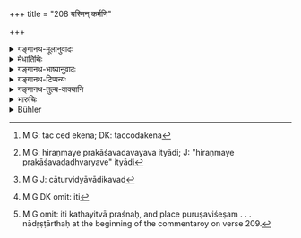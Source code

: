 +++
title = "208 यस्मिन् कर्मणि"

+++

<details><summary>गङ्गानथ-मूलानुवादः</summary>

In connection with a rite, when specific fees are prescribed for its several parts,—will one man take all these, or shall they all share them?
</details>

<details><summary>मेधातिथिः</summary>

इदं अपरं प्रकृतोपयोगि वैदिकं कथ्यते । वैदिके कर्मणि सामस्त्येन दक्षिणा आम्नायन्ते, न प्रतिपुरुषं विभागेन- "तस्य द्वादशशतं दक्षिणा" इति । तच् चातिदेशेन[^३०] क्रत्वन्तराणि तद्विकाराण्य् अनुगच्छन्ति राजसूयादीनि । तत्र च केषुचिद् अङ्गकर्मसु प्रतिपदम् अन्या दक्षिणाम्नाता पुरुषविशेषसंयोगेन- "हिरण्मयौ प्राकाशव् अध्वर्यवे"[^३१] (शब् ओन् प्म्स् १०.३.६३) इत्यादि । ताः **प्रत्यङ्गदक्षिणाः** संपद्यन्ते । किम् अध्वर्योश् चातुर्विद्यवादिकवद्[^३२] ददातिसंबन्धः, सर्वेषाम् ऋत्विजां दक्षिणाः, अध्वर्यस् तु द्वारमात्रम्, उत तस्यैव सा, अन्येषां प्रकृतांशः इति[^३३] संशयोपन्यासार्थः श्लोकः । प्रतिपदं पुरुषविसेषाश्रया अङ्गेषु दक्षिणाः **प्रत्यङ्गदक्षिणाः** । अथ वा वीप्सायां **प्रत्यङ्ग्**अशब्दः । अङ्गम् अङ्गम् आश्रिताः **प्रत्यङ्गाः** । **स एष ता आददीत** । मुख्य एव पुरुषस्य ददातिना संयोग उत कर्तृत्वाविशेषाद् अन्ये ऽपि **भजेरंल्** लभेरन्, प्रधानदक्षिणाया इव, इति कथयित्वा प्रश्नः । पुरुषविशेषम् उक्तास् तदर्था एवेति निर्णयः । एवं ददातिर् मुख्यार्थो भवति । पुरुषसंयोगश् च नादृष्टार्थः[^३४] ॥ ८.२०८ ॥


[^३४]:
     M G omit: iti kathayitvā praśnaḥ, and place puruṣaviśeṣam . . . nādṛṣṭārthaḥ at the beginning of the commentaroy on verse 209.


[^३३]:
     M G DK omit: iti


[^३२]:
     M G J: cāturvidyāvādikavad


[^३१]:
     M G: hiraṇmaye prakāśavadavayava ityādi; J: "hiraṇmaye prakāśavadadhvaryave" ityādi


[^३०]:
     M G: tac ced ekena; DK: taccodakena
</details>

<details><summary>गङ्गानथ-भाष्यानुवादः</summary>

This verse adds something more in connection with Vedic rites, which is relevant to the present context.

In connection with rites, fees are as a rule proscribed for them as a whole, and not with reference to each priest,—the injunction being in the form ‘the fee for it shall he twelve hundred’; this same injunction becomes applicable by ‘transference’ also to such sacrifices as grow out of, and are analogous to, that in connection with which the fee has been prescribed;—such sacrifices, for instance, as the *llājasūya* and the rest;—now in connection with these latter, it is found that with reference to certain parts of the rite, distinct speciñc fees have been prescribed as to be paid to a particular priest specifically,—*e.g*., ‘the bright gold shall be given *to the Adhvaryu*’;—these are what are called (in the text) ‘*specific fees for its several parts*.’

Now the question arises—Is the gift, like the other sacrificial fees, connected with the *Adhvaryu*, only in the sense that he is one among four partners, and it belongs to all the priests, the *Adhraryu* being only the channel? or that it belongs to the *Adhvaryu* alone, the others receiving a share only out of the main fee?

This is the question propounded by the verse.

The term ‘*pratyaṅgadakṣiṇā*’ means *the fees directly prescribed in so many words in connection with special rites as to be given to particular persons*. Or the term ‘*pratyaṅga*’ may mean *for* *each several part*.

‘*Will one man take all these*,’—the gift being connected with the chief priest only,—or shall others all ‘*share them*,’—those, equally with the chief priest, having officiated at the performance;—just as they do in the case of the main sacrificial fee?—Such is the sense of the question.

The answer to this is that when a certain fee has been prescribed for a particular person, it is to be taken by him alone: as it is only thus that the prescribed act of ‘giving’ could he regarded as fulfilled. The mention of the particular recipient in the rule could not be intended to serve any transcendental purpose (and no other purpose could it serve, if the fee were not actually meant to be received by that person alone).—(208)
</details>

<details><summary>गङ्गानथ-टिप्पन्यः</summary>

This verse is quoted in *Vivādaratnākara* (p. 119) which adds the
following notes:—‘*Praiyaṃśadakṣiṇāḥ*’ (which is its reading for
‘*pratyaṅgadakṣināḥ*’), the fees that have been prescribed for a
particular priest, in connection with particular sections of an
elaborate sacrifice; *e.g*., at the ceremony of anointment two golden
vessels are given to the *Adhvaryu* priest;—in regard to these, the
question is—Is the whole of that special fee to be taken by that one
priest in reference to whom it has been prescribed? Or that individual
is only the formal recipient, and the fee has to be equally divided
among all the priests taking part in the performance?

It is quoted in *Kṛtyakalapataru* (90a), which explains
‘*pratyaṃśadakṣiṇā*’ (which is its reading for ‘*pratyaṅgadakṣiṇā*’) as
‘the fees that have been prescribed as the special shares of particular
priests’, and it adds that this rule is meant to raise the question
whether when, *e.g*., two gold Prakāśas are prescribed as to be given at
the *Abhiṣecanīya Rites, to the Adhvaryu*,—are the two articles to be
taken by that priest, or are they to be divided among all the priests
concerned?
</details>

<details><summary>गङ्गानथ-तुल्य-वाक्यानि</summary>

*Viṣṇu* (Vivādaratnākara, p. 120).—(Same as Manu).

*Bṛhaspati* (Aparārka, p. 837).—(Same as Manu).
</details>

<details><summary>भारुचिः</summary>

प्रत्यङ्गदक्षिणाः सर्वदा संशय्यन्ते । किम् अमीषाम् ऋत्विजां प्रतिग्रहनियमश् चातुर्विद्यविनियुक्तपादिकब्राह्मणवत्, उत पदार्थस्वरूपस्वाभाव्यात् तदर्थेनेति न्यायविकल्पो ऽनूद्यते । तादर्थ्यपक्षं चाश्रित्यैतद् अधुनोच्यते ॥ ८.२०७ ॥
</details>

<details><summary>Bühler</summary>

208	But if (specific) fees are ordained for the several parts of a rite, shall he (who performs the part) receive them, or shall they all share them?
</details>
